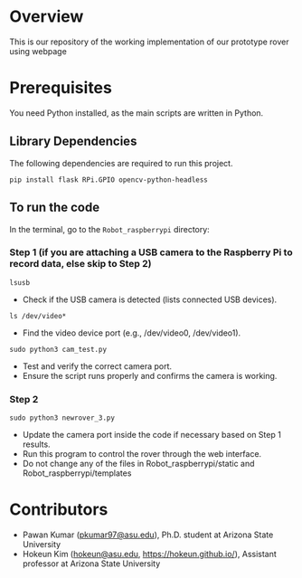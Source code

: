 # Overview
This is our repository of the working implementation of our prototype rover using webpage

# Prerequisites 

You need Python installed, as the main scripts are written in Python.

## Library Dependencies
The following dependencies are required to run this project.
  
```
pip install flask RPi.GPIO opencv-python-headless

```
## To run the code

In the terminal, go to the `Robot_raspberrypi` directory:


### Step 1 (if you are attaching a USB camera to the Raspberry Pi to record data, else skip to Step 2)

``` 
lsusb
 ```
- Check if the USB camera is detected (lists connected USB devices).

``` 
ls /dev/video*
```

- Find the video device port (e.g., /dev/video0, /dev/video1).

``` 
sudo python3 cam_test.py
```

- Test and verify the correct camera port. 
- Ensure the script runs properly and confirms the camera is working.

### Step 2

``` 
sudo python3 newrover_3.py
```

- Update the camera port inside the code if necessary based on Step 1 results.
- Run this program to control the rover through the web interface.
- Do not change any of the files in Robot_raspberrypi/static and Robot_raspberrypi/templates

# Contributors
- Pawan Kumar (pkumar97@asu.edu), Ph.D. student at Arizona State University
- Hokeun Kim (hokeun@asu.edu, https://hokeun.github.io/), Assistant professor at Arizona State University 
